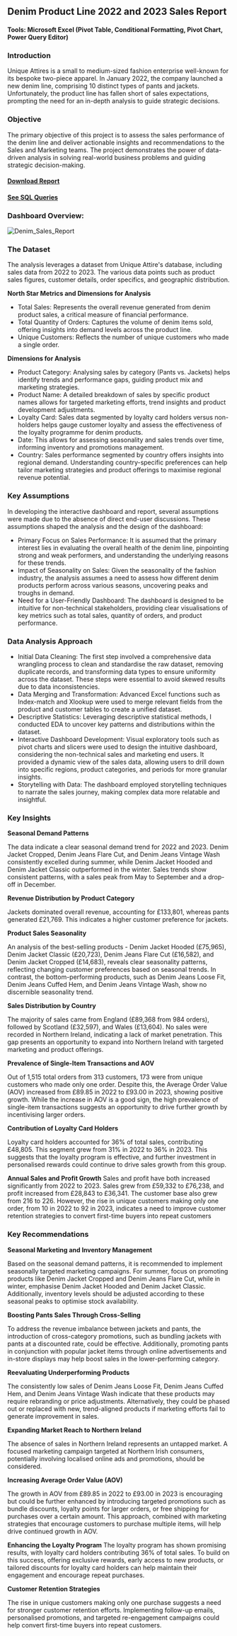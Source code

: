 ## Denim Product Line 2022 and 2023 Sales Report

#### Tools: Microsoft Excel (Pivot Table, Conditional Formatting, Pivot Chart, Power Query Editor)

### Introduction

Unique Attires is a small to medium-sized fashion enterprise well-known for its bespoke two-piece apparel. In January 2022, the company launched a new denim line, comprising 10 distinct types of pants and jackets. Unfortunately, the product line has fallen short of sales expectations, prompting the need for an in-depth analysis to guide strategic decisions.

### Objective

The primary objective of this project is to assess the sales performance of the denim line and deliver actionable insights and recommendations to the Sales and Marketing teams. The project demonstrates the power of data-driven analysis in solving real-world business problems and guiding strategic decision-making.

#### [Download Report](/projects/denim/Denim_Product_Line_Sales_Report.xlsx)

#### [See SQL Queries](/projects/denim/SQL.md)

### Dashboard Overview: 

![Denim_Sales_Report](/projects/denim/Denim_Product_Line_Sales_Report_Dashboard.png)

### The Dataset

The analysis leverages a dataset from Unique Attire's database, including sales data from 2022 to 2023. The various data points such as product sales figures, customer details, order specifics, and geographic distribution.

**North Star Metrics and Dimensions for Analysis**

- Total Sales: Represents the overall revenue generated from denim product sales, a critical measure of financial performance.
- Total Quantity of Orders: Captures the volume of denim items sold, offering insights into demand levels across the product line.
- Unique Customers: Reflects the number of unique customers who made a single order. 


**Dimensions for Analysis**

- Product Category: Analysing sales by category (Pants vs. Jackets) helps identify trends and performance gaps, guiding product mix and marketing strategies.
- Product Name: A detailed breakdown of sales by specific product names allows for targeted marketing efforts, trend insights and product development adjustments.
- Loyalty Card: Sales data segmented by loyalty card holders versus non-holders helps gauge customer loyalty and assess the effectiveness of the loyalty programme for denim products.
- Date: This allows for assessing seasonality and sales trends over time, informing inventory and promotions management.
- Country: Sales performance segmented by country offers insights into regional demand. Understanding country-specific preferences can help tailor marketing strategies and product offerings to maximise regional revenue potential.


### Key Assumptions

In developing the interactive dashboard and report, several assumptions were made due to the absence of direct end-user discussions. These assumptions shaped the analysis and the design of the dashboard:

- Primary Focus on Sales Performance: It is assumed that the primary interest lies in evaluating the overall health of the denim line, pinpointing strong and weak performers, and understanding the underlying reasons for these trends.
- Impact of Seasonality on Sales: Given the seasonality of the fashion industry, the analysis assumes a need to assess how different denim products perform across various seasons, uncovering peaks and troughs in demand.
- Need for a User-Friendly Dashboard: The dashboard is designed to be intuitive for non-technical stakeholders, providing clear visualisations of key metrics such as total sales, quantity of orders, and product performance.


### Data Analysis Approach

- Initial Data Cleaning: The first step involved a comprehensive data wrangling process to clean and standardise the raw dataset, removing duplicate records, and transforming data types to ensure uniformity across the dataset. These steps were essential to avoid skewed results due to data inconsistencies.
- Data Merging and Transformation: Advanced Excel functions such as Index-match and Xlookup were used to merge relevant fields from the product and customer tables to create a unified dataset.
- Descriptive Statistics: Leveraging descriptive statistical methods, I conducted EDA to uncover key patterns and distributions within the dataset. 
- Interactive Dashboard Development: Visual exploratory tools such as pivot charts and slicers were used to design the intuitive dashboard, considering the non-technical sales and marketing end users. It provided a dynamic view of the sales data, allowing users to drill down into specific regions, product categories, and periods for more granular insights.
- Storytelling with Data: The dashboard employed storytelling techniques to narrate the sales journey, making complex data more relatable and insightful.


### Key Insights

**Seasonal Demand Patterns**

The data indicate a clear seasonal demand trend for 2022 and 2023. Denim Jacket Cropped, Denim Jeans Flare Cut, and Denim Jeans Vintage Wash consistently excelled during summer, while Denim Jacket Hooded and Denim Jacket Classic outperformed in the winter. Sales trends show consistent patterns, with a sales peak from May to September and a drop-off in December.

**Revenue Distribution by Product Category**

Jackets dominated overall revenue, accounting for £133,801, whereas pants generated £21,769. This indicates a higher customer preference for jackets. 

**Product Sales Seasonality**

An analysis of the best-selling products - Denim Jacket Hooded (£75,965), Denim Jacket Classic (£20,723), Denim Jeans Flare Cut (£16,582), and Denim Jacket Cropped (£14,683), reveals clear seasonality patterns, reflecting changing customer preferences based on seasonal trends. In contrast, the bottom-performing products, such as Denim Jeans Loose Fit, Denim Jeans Cuffed Hem, and Denim Jeans Vintage Wash, show no discernible seasonality trend.

**Sales Distribution by Country**

The majority of sales came from England (£89,368 from 984 orders), followed by Scotland (£32,597), and Wales (£13,604). No sales were recorded in Northern Ireland, indicating a lack of market penetration. This gap presents an opportunity to expand into Northern Ireland with targeted marketing and product offerings.

**Prevalence of Single-Item Transactions and AOV**

Out of 1,515 total orders from 313 customers, 173 were from unique customers who made only one order. Despite this, the Average Order Value (AOV) increased from £89.85 in 2022 to £93.00 in 2023, showing positive growth. While the increase in AOV is a good sign, the high prevalence of single-item transactions suggests an opportunity to drive further growth by incentivising larger orders.

**Contribution of Loyalty Card Holders**

Loyalty card holders accounted for 36% of total sales, contributing £48,805. This segment grew from 31% in 2022 to 36% in 2023. This suggests that the loyalty program is effective, and further investment in personalised rewards could continue to drive sales growth from this group.

**Annual Sales and Profit Growth**
Sales and profit have both increased significantly from 2022 to 2023. Sales grew from £59,332 to £76,238, and profit increased from £28,843 to £36,341. The customer base also grew from 216 to 226. However, the rise in unique customers making only one order, from 10 in 2022 to 92 in 2023, indicates a need to improve customer retention strategies to convert first-time buyers into repeat customers


### Key Recommendations

**Seasonal Marketing and Inventory Management**

Based on the seasonal demand patterns, it is recommended to implement seasonally targeted marketing campaigns. For summer, focus on promoting products like Denim Jacket Cropped and Denim Jeans Flare Cut, while in winter, emphasise Denim Jacket Hooded and Denim Jacket Classic. Additionally, inventory levels should be adjusted according to these seasonal peaks to optimise stock availability.

**Boosting Pants Sales Through Cross-Selling**

To address the revenue imbalance between jackets and pants, the introduction of cross-category promotions, such as bundling jackets with pants at a discounted rate, could be effective. Additionally, promoting pants in conjunction with popular jacket items through online advertisements and in-store displays may help boost sales in the lower-performing category.

**Reevaluating Underperforming Products**

The consistently low sales of Denim Jeans Loose Fit, Denim Jeans Cuffed Hem, and Denim Jeans Vintage Wash indicate that these products may require rebranding or price adjustments. Alternatively, they could be phased out or replaced with new, trend-aligned products if marketing efforts fail to generate improvement in sales.

**Expanding Market Reach to Northern Ireland**

The absence of sales in Northern Ireland represents an untapped market. A focused marketing campaign targeted at Northern Irish consumers, potentially involving localised online ads and promotions, should be considered. 

**Increasing Average Order Value (AOV)**

The growth in AOV from £89.85 in 2022 to £93.00 in 2023 is encouraging but could be further enhanced by introducing targeted promotions such as bundle discounts, loyalty points for larger orders, or free shipping for purchases over a certain amount. This approach, combined with marketing strategies that encourage customers to purchase multiple items, will help drive continued growth in AOV.

**Enhancing the Loyalty Program**
The loyalty program has shown promising results, with loyalty card holders contributing 36% of total sales. To build on this success, offering exclusive rewards, early access to new products, or tailored discounts for loyalty card holders can help maintain their engagement and encourage repeat purchases. 

**Customer Retention Strategies**

The rise in unique customers making only one purchase suggests a need for stronger customer retention efforts. Implementing follow-up emails, personalised promotions, and targeted re-engagement campaigns could help convert first-time buyers into repeat customers.